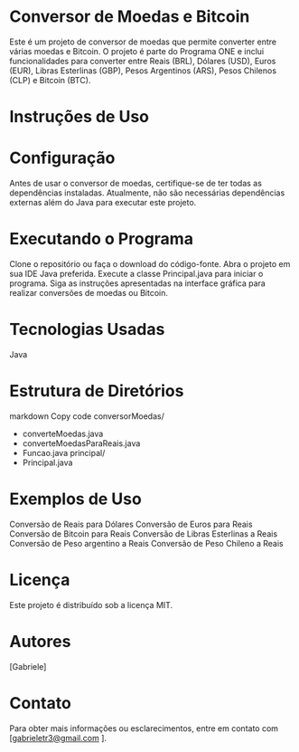 # Conversor de Moedas e Bitcoin 
Este é um projeto de conversor de moedas que permite converter entre várias moedas e Bitcoin. O projeto é parte do Programa ONE e inclui funcionalidades para converter entre Reais (BRL), Dólares (USD), Euros (EUR), Libras Esterlinas (GBP), Pesos Argentinos (ARS), Pesos Chilenos (CLP) e Bitcoin (BTC).

# Instruções de Uso
# Configuração
Antes de usar o conversor de moedas, certifique-se de ter todas as dependências instaladas. Atualmente, não são necessárias dependências externas além do Java para executar este projeto.

# Executando o Programa
Clone o repositório ou faça o download do código-fonte.
Abra o projeto em sua IDE Java preferida.
Execute a classe Principal.java para iniciar o programa.
Siga as instruções apresentadas na interface gráfica para realizar conversões de moedas ou Bitcoin.
# Tecnologias Usadas
Java
# Estrutura de Diretórios
markdown
Copy code
conversorMoedas/
  - converteMoedas.java
  - converteMoedasParaReais.java
  - Funcao.java
principal/
  - Principal.java
# Exemplos de Uso
Conversão de Reais para Dólares
Conversão de Euros para Reais
Conversão de Bitcoin para Reais
Conversão de Libras Esterlinas a Reais
Conversão de Peso argentino a  Reais
Conversão de Peso Chileno a Reais
# Licença
Este projeto é distribuído sob a licença MIT. 

# Autores
[Gabriele]

# Contato
Para obter mais informações ou esclarecimentos, entre em contato com [gabrieletr3@gmail.com
].
